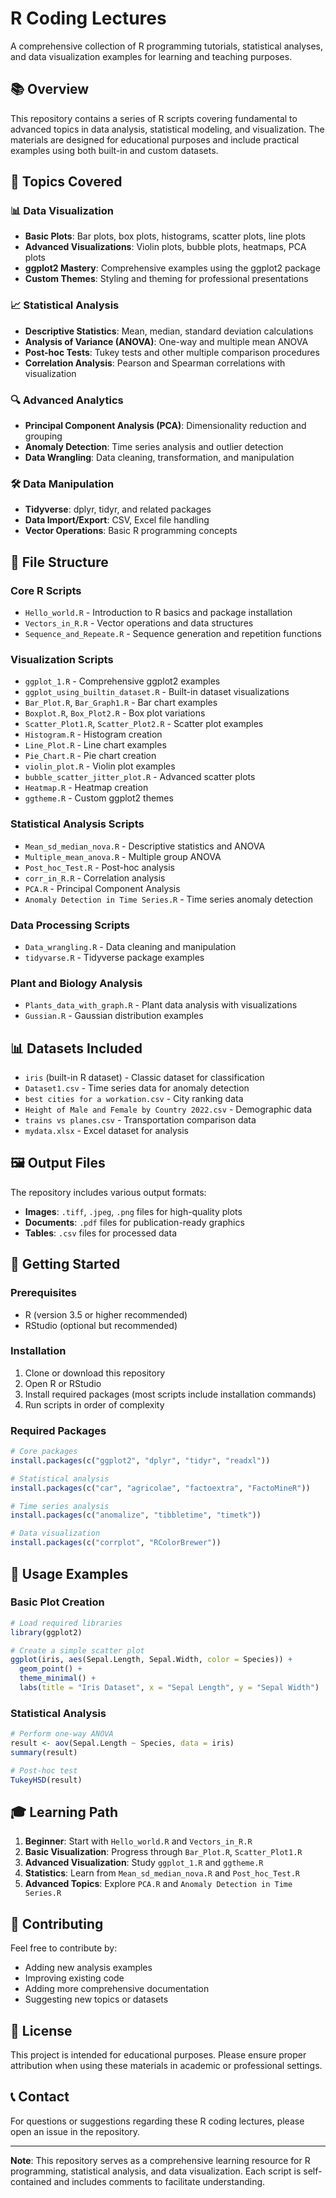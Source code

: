 # R Coding Lectures

A comprehensive collection of R programming tutorials, statistical analyses, and data visualization examples for learning and teaching purposes.

## 📚 Overview

This repository contains a series of R scripts covering fundamental to advanced topics in data analysis, statistical modeling, and visualization. The materials are designed for educational purposes and include practical examples using both built-in and custom datasets.

## 🎯 Topics Covered

### 📊 Data Visualization
- **Basic Plots**: Bar plots, box plots, histograms, scatter plots, line plots
- **Advanced Visualizations**: Violin plots, bubble plots, heatmaps, PCA plots
- **ggplot2 Mastery**: Comprehensive examples using the ggplot2 package
- **Custom Themes**: Styling and theming for professional presentations

### 📈 Statistical Analysis
- **Descriptive Statistics**: Mean, median, standard deviation calculations
- **Analysis of Variance (ANOVA)**: One-way and multiple mean ANOVA
- **Post-hoc Tests**: Tukey tests and other multiple comparison procedures
- **Correlation Analysis**: Pearson and Spearman correlations with visualization

### 🔍 Advanced Analytics
- **Principal Component Analysis (PCA)**: Dimensionality reduction and grouping
- **Anomaly Detection**: Time series analysis and outlier detection
- **Data Wrangling**: Data cleaning, transformation, and manipulation

### 🛠️ Data Manipulation
- **Tidyverse**: dplyr, tidyr, and related packages
- **Data Import/Export**: CSV, Excel file handling
- **Vector Operations**: Basic R programming concepts

## 📁 File Structure

### Core R Scripts
- `Hello_world.R` - Introduction to R basics and package installation
- `Vectors_in_R.R` - Vector operations and data structures
- `Sequence_and_Repeate.R` - Sequence generation and repetition functions

### Visualization Scripts
- `ggplot_1.R` - Comprehensive ggplot2 examples
- `ggplot_using_builtin_dataset.R` - Built-in dataset visualizations
- `Bar_Plot.R`, `Bar_Graph1.R` - Bar chart examples
- `Boxplot.R`, `Box_Plot2.R` - Box plot variations
- `Scatter_Plot1.R`, `Scatter_Plot2.R` - Scatter plot examples
- `Histogram.R` - Histogram creation
- `Line_Plot.R` - Line chart examples
- `Pie_Chart.R` - Pie chart creation
- `violin_plot.R` - Violin plot examples
- `bubble_scatter_jitter_plot.R` - Advanced scatter plots
- `Heatmap.R` - Heatmap creation
- `ggtheme.R` - Custom ggplot2 themes

### Statistical Analysis Scripts
- `Mean_sd_median_nova.R` - Descriptive statistics and ANOVA
- `Multiple_mean_anova.R` - Multiple group ANOVA
- `Post_hoc_Test.R` - Post-hoc analysis
- `corr_in_R.R` - Correlation analysis
- `PCA.R` - Principal Component Analysis
- `Anomaly Detection in Time Series.R` - Time series anomaly detection

### Data Processing Scripts
- `Data_wrangling.R` - Data cleaning and manipulation
- `tidyvarse.R` - Tidyverse package examples

### Plant and Biology Analysis
- `Plants_data_with_graph.R` - Plant data analysis with visualizations
- `Gussian.R` - Gaussian distribution examples

## 📊 Datasets Included

- `iris` (built-in R dataset) - Classic dataset for classification
- `Dataset1.csv` - Time series data for anomaly detection
- `best cities for a workation.csv` - City ranking data
- `Height of Male and Female by Country 2022.csv` - Demographic data
- `trains vs planes.csv` - Transportation comparison data
- `mydata.xlsx` - Excel dataset for analysis

## 🖼️ Output Files

The repository includes various output formats:
- **Images**: `.tiff`, `.jpeg`, `.png` files for high-quality plots
- **Documents**: `.pdf` files for publication-ready graphics
- **Tables**: `.csv` files for processed data

## 🚀 Getting Started

### Prerequisites
- R (version 3.5 or higher recommended)
- RStudio (optional but recommended)

### Installation
1. Clone or download this repository
2. Open R or RStudio
3. Install required packages (most scripts include installation commands)
4. Run scripts in order of complexity

### Required Packages
```r
# Core packages
install.packages(c("ggplot2", "dplyr", "tidyr", "readxl"))

# Statistical analysis
install.packages(c("car", "agricolae", "factoextra", "FactoMineR"))

# Time series analysis
install.packages(c("anomalize", "tibbletime", "timetk"))

# Data visualization
install.packages(c("corrplot", "RColorBrewer"))
```

## 📖 Usage Examples

### Basic Plot Creation
```r
# Load required libraries
library(ggplot2)

# Create a simple scatter plot
ggplot(iris, aes(Sepal.Length, Sepal.Width, color = Species)) +
  geom_point() +
  theme_minimal() +
  labs(title = "Iris Dataset", x = "Sepal Length", y = "Sepal Width")
```

### Statistical Analysis
```r
# Perform one-way ANOVA
result <- aov(Sepal.Length ~ Species, data = iris)
summary(result)

# Post-hoc test
TukeyHSD(result)
```

## 🎓 Learning Path

1. **Beginner**: Start with `Hello_world.R` and `Vectors_in_R.R`
2. **Basic Visualization**: Progress through `Bar_Plot.R`, `Scatter_Plot1.R`
3. **Advanced Visualization**: Study `ggplot_1.R` and `ggtheme.R`
4. **Statistics**: Learn from `Mean_sd_median_nova.R` and `Post_hoc_Test.R`
5. **Advanced Topics**: Explore `PCA.R` and `Anomaly Detection in Time Series.R`

## 🤝 Contributing

Feel free to contribute by:
- Adding new analysis examples
- Improving existing code
- Adding more comprehensive documentation
- Suggesting new topics or datasets

## 📄 License

This project is intended for educational purposes. Please ensure proper attribution when using these materials in academic or professional settings.

## 📞 Contact

For questions or suggestions regarding these R coding lectures, please open an issue in the repository.

---

**Note**: This repository serves as a comprehensive learning resource for R programming, statistical analysis, and data visualization. Each script is self-contained and includes comments to facilitate understanding.
